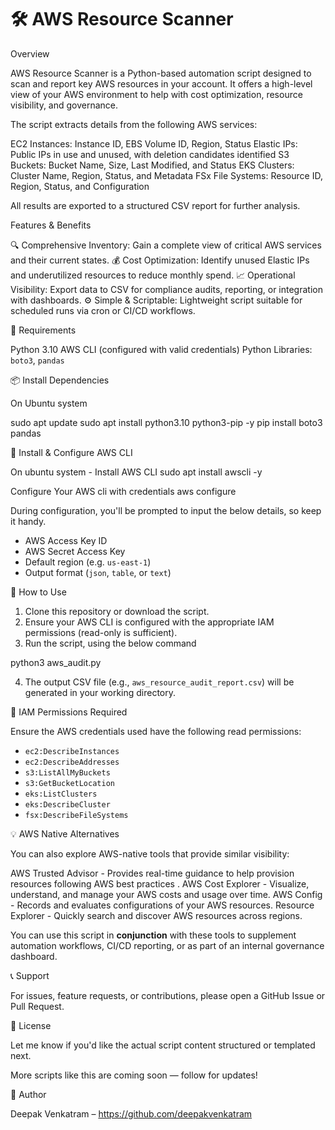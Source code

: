 # 🛠️ AWS Resource Scanner

Overview

AWS Resource Scanner is a Python-based automation script designed to scan and report key AWS resources in your account. It offers a high-level view of your AWS environment to help with cost optimization, resource visibility, and governance.

The script extracts details from the following AWS services:

EC2 Instances: Instance ID, EBS Volume ID, Region, Status
Elastic IPs: Public IPs in use and unused, with deletion candidates identified
S3 Buckets: Bucket Name, Size, Last Modified, and Status
EKS Clusters: Cluster Name, Region, Status, and Metadata
FSx File Systems: Resource ID, Region, Status, and Configuration

All results are exported to a structured CSV report for further analysis.

Features & Benefits

🔍 Comprehensive Inventory: Gain a complete view of critical AWS services and their current states.
💰 Cost Optimization: Identify unused Elastic IPs and underutilized resources to reduce monthly spend.
📈 Operational Visibility: Export data to CSV for compliance audits, reporting, or integration with dashboards.
⚙️ Simple & Scriptable: Lightweight script suitable for scheduled runs via cron or CI/CD workflows.

🧰 Requirements

Python 3.10
AWS CLI (configured with valid credentials)
Python Libraries: `boto3`, `pandas`

📦 Install Dependencies

On Ubuntu system

sudo apt update
sudo apt install python3.10 python3-pip -y
pip install boto3 pandas


🔐 Install & Configure AWS CLI

On ubuntu system - Install AWS CLI
sudo apt install awscli -y

Configure Your AWS cli with credentials
aws configure

During configuration, you'll be prompted to input the below details, so keep it handy.

* AWS Access Key ID
* AWS Secret Access Key
* Default region (e.g. `us-east-1`)
* Output format (`json`, `table`, or `text`)

🚀 How to Use

1. Clone this repository or download the script.
2. Ensure your AWS CLI is configured with the appropriate IAM permissions (read-only is sufficient).
3. Run the script, using the below command

python3 aws_audit.py

4. The output CSV file (e.g., `aws_resource_audit_report.csv`) will be generated in your working directory.

📌 IAM Permissions Required

Ensure the AWS credentials used have the following read permissions:

* `ec2:DescribeInstances`
* `ec2:DescribeAddresses`
* `s3:ListAllMyBuckets`
* `s3:GetBucketLocation`
* `eks:ListClusters`
* `eks:DescribeCluster`
* `fsx:DescribeFileSystems`

💡 AWS Native Alternatives

You can also explore AWS-native tools that provide similar visibility:

AWS Trusted Advisor - Provides real-time guidance to help provision resources following AWS best practices .
AWS Cost Explorer - Visualize, understand, and manage your AWS costs and usage over time.
AWS Config - Records and evaluates configurations of your AWS resources.
Resource Explorer - Quickly search and discover AWS resources across regions.

You can use this script in **conjunction** with these tools to supplement automation workflows, CI/CD reporting, or as part of an internal governance dashboard.

📞 Support

For issues, feature requests, or contributions, please open a GitHub Issue or Pull Request.

📜 License

Let me know if you'd like the actual script content structured or templated next.

More scripts like this are coming soon — follow for updates!

👤 Author

Deepak Venkatram – https://github.com/deepakvenkatram 
